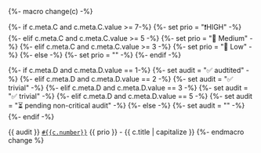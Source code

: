 {%- macro change(c) -%}

{%- if c.meta.C and c.meta.C.value >= 7-%}
{%- set prio = "❗️HIGH" -%}
{%- elif c.meta.C and c.meta.C.value >= 5 -%}
{%- set prio = "📣 Medium" -%}
{%- elif c.meta.C and c.meta.C.value >= 3 -%}
{%- set prio = "📌 Low" -%}
{%- else -%}
{%- set prio = "" -%}
{%- endif -%}

{%- if c.meta.D and c.meta.D.value == 1-%}
{%- set audit = "✅ audtited" -%}
{%- elif c.meta.D and c.meta.D.value == 2 -%}
{%- set audit = "✅ trivial" -%}
{%- elif c.meta.D and c.meta.D.value == 3 -%}
{%- set audit = "✅ trivial" -%}
{%- elif c.meta.D and c.meta.D.value == 5 -%}
{%- set audit = "⏳ pending non-critical audit" -%}
{%- else -%}
{%- set audit = "" -%}
{%- endif -%}


{{ audit }} [`#{{c.number}}`]({{c.html_url}}) {{ prio }} - {{ c.title | capitalize }}
{%- endmacro change %}
